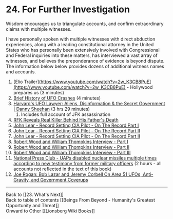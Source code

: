 # 24. For Further Investigation

Wisdom encourages us to triangulate accounts, and confirm extraordinary claims with multiple witnesses. 

I have personally spoken with multiple witnesses with direct abduction experiences, along with a leading constitutional attorney in the United States who has personally been extensively involved with Congressional and Federal inquiries into these matters, has interviewed a vast array of witnesses, and believes the preponderance of evidence is beyond dispute. The information below below provides dozens of additional witness names and accounts. 

1. [Elio Trailer](https://www.youtube.com/watch?v=2w_K3CB8PuE](https://www.youtube.com/watch?v=2w_K3CB8PuE) - Hollywood prepares us (3 minutes)  
2. [Brief History of UFO Crashes](https://www.8newsnow.com/investigators/breakdown-of-the-history-of-alleged-ufo-crashes/) (4 minutes)  
3. [Harvard's UFO Lawyer: Aliens, Disinformation & the Secret Government | Danny Sheehan](https://youtu.be/a1kespVSrfY?si=994AIKHf2NmrnQ8t)  (3 hrs 29 minutes)
	1. Includes full account of JFK assassination 
4. [RFK Reveals Real Killer Behind His Father's Death]([https://x.com/VigilantFox/status/1692558725863579882](https://x.com/VigilantFox/status/1692558725863579882))  
5. [John Lear - Record Setting CIA Pilot - On The Record Part I](https://www.mysterywire.com/ufo/ufo-researcher-john-lear-goes-on-the-record-on-aliens-part-1/)  
6. [John Lear - Record Setting CIA Pilot - On The Record Part II](https://www.mysterywire.com/ufo/john-lear-says-mj-12-controls-ufo-secrets-in-government-part-2/)  
7. [John Lear - Record Setting CIA Pilot - On The Record Part II](https://www.mysterywire.com/ufo/ufo-actions-were-hostile-john-lear-says-part-3/)  
8. [Robert Wood and William Thompkins Interview - Part I](https://youtu.be/Chn7i42aDh0?si=XRrNMneOAzEk9RDs)  
9. [Robert Wood and William Thompkins Interview - Part II](https://youtu.be/qzNSX3ftKiw?si=rJ_WBZAktqLn2OGq) 
10. [Robert Wood and William Thompkins Interview - Part III](https://youtu.be/LCVT-lLCb_0?si=HvooPPpBjQXXBvrv)  
11. [National Press Club - UAPs disabled nuclear missiles multiple times according to new testimony from former military officers](https://www.mysterywire.com/ufo/uaps-and-nukes/)  (2 hours - all accounts not reflected in the text of this book)  
12. [Joe Rogan: Bob Lazar and Jeremy Corbell On Area 51 UFOs, Anti-Gravity, and Government Coverups](https://youtu.be/BEWz4SXfyCQ?si=hNZTa9RBQY-ZW8Ee)   


___

Back to [[23. What's Next]]      
Back to table of contents [[Beings From Beyond - Humanity's Greatest Opportunity and Threat]]  
Onward to Other [[Lionsberg Wiki Books]]  




